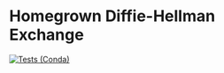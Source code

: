 # Homegrown Diffie-Hellman Exchange

[![Tests (Conda)](https://github.com/DJStompZone/HomeGrownDHE/actions/workflows/python-package-conda.yml/badge.svg)](https://github.com/DJStompZone/HomeGrownDHE/actions/workflows/python-package-conda.yml)
